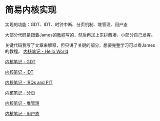 
# 简易内核实现


实现的功能：GDT、IDT、时钟中断、分页机制、堆管理、用户态

大部分代码是跟着James的[教程](http://www.jamesmolloy.co.uk/)写的，然后再加上东拼西凑，小部分自己发挥。


关键代码我写了文章来解释，但只讲了关键的部分，想要完整学习可以看James的教程。
[内核笔记 - Hello World](https://zero-day.cn/2020/02/25/kernel-1/)

[内核笔记 - GDT](https://zero-day.cn/2020/02/27/kernel-gdt/)

[内核笔记 - IDT](https://zero-day.cn/2020/02/28/kernel-idt/)

[内核笔记 - IRQs and PIT](https://zero-day.cn/2020/03/04/kernel-irqs-pit/)

[内核笔记 - 分页](https://zero-day.cn/2020/03/09/kernel-paging/)

[内核笔记 - 堆管理](https://zero-day.cn/2020/03/12/kernel-heap/)

[内核笔记 - 用户态](https://zero-day.cn/2020/03/12/kernel-user-mod/)



